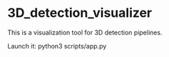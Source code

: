 # 3D_detection_visualizer
This is a visualization tool for 3D detection pipelines.

Launch it:
python3 scripts/app.py